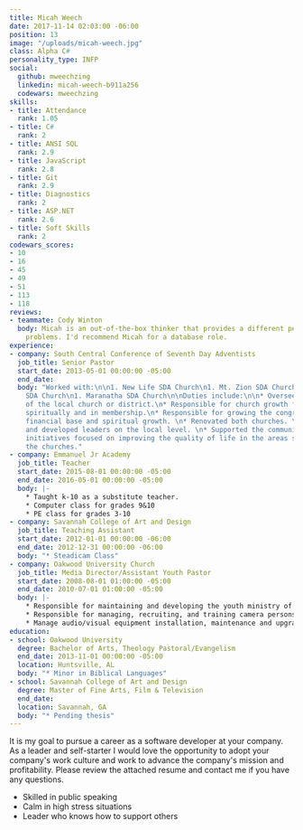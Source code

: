 ```yaml
---
title: Micah Weech
date: 2017-11-14 02:03:00 -06:00
position: 13
image: "/uploads/micah-weech.jpg"
class: Alpha C#
personality_type: INFP
social:
  github: mweechzing
  linkedin: micah-weech-b911a256
  codewars: mweechzing
skills:
- title: Attendance
  rank: 1.05
- title: C#
  rank: 2
- title: ANSI SQL
  rank: 2.9
- title: JavaScript
  rank: 2.8
- title: Git
  rank: 2.9
- title: Diagnostics
  rank: 2
- title: ASP.NET
  rank: 2.6
- title: Soft Skills
  rank: 2
codewars_scores:
- 10
- 16
- 45
- 49
- 51
- 113
- 118
reviews:
- teammate: Cody Winton
  body: Micah is an out-of-the-box thinker that provides a different perspective to
    problems. I'd recommend Micah for a database role.
experience:
- company: South Central Conference of Seventh Day Adventists
  job_title: Senior Pastor
  start_date: 2013-05-01 00:00:00 -05:00
  end_date: 
  body: "Worked with:\n\n1. New Life SDA Church\n1. Mt. Zion SDA Church\n1. New Hope
    SDA Church\n1. Maranatha SDA Church\n\nDuties include:\n\n* Oversee the affairs
    of the local church or district.\n* Responsible for church growth financially,
    spiritually and in membership.\n* Responsible for growing the congregation membership,
    financial base and spiritual growth. \n* Renovated both churches. \n* Trained
    and developed leaders on the local level. \n* Supported the community thru various
    initiatives focused on improving the quality of life in the areas surrounding
    the churches."
- company: Emmanuel Jr Academy
  job_title: Teacher
  start_date: 2015-08-01 00:00:00 -05:00
  end_date: 2016-05-01 00:00:00 -05:00
  body: |-
    * Taught k-10 as a substitute teacher.
    * Computer class for grades 9&10
    * PE class for grades 3-10
- company: Savannah College of Art and Design
  job_title: Teaching Assistant
  start_date: 2012-01-01 00:00:00 -06:00
  end_date: 2012-12-31 00:00:00 -06:00
  body: "* Steadicam Class"
- company: Oakwood University Church
  job_title: Media Director/Assistant Youth Pastor
  start_date: 2008-08-01 01:00:00 -05:00
  end_date: 2010-07-01 01:00:00 -05:00
  body: |-
    * Responsible for maintaining and developing the youth ministry of the church, as well as other Pastoral duties.
    * Responsible for managing, recruiting, and training camera persons and sound engineers for the media team that produces and broadcasts every worship service.
    * Manage audio/visual equipment installation, maintenance and upgrades.
education:
- school: Oakwood University
  degree: Bachelor of Arts, Theology Pastoral/Evangelism
  end_date: 2013-11-01 00:00:00 -05:00
  location: Huntsville, AL
  body: "* Minor in Biblical Languages"
- school: Savannah College of Art and Design
  degree: Master of Fine Arts, Film & Television
  end_date: 
  location: Savannah, GA
  body: "* Pending thesis"
---
```


It is my goal to pursue a career as a software developer at your company. As a leader and self-starter I would love the opportunity to adopt your company's work culture and work to advance the company's mission and profitability. Please review the attached resume and contact me if you have any questions.

* Skilled in public speaking
* Calm in high stress situations
* Leader who knows how to support others